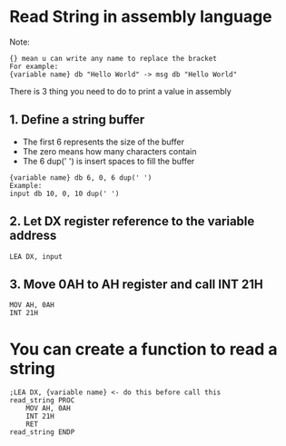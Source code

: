 # Read String in assembly language
Note:
```
{} mean u can write any name to replace the bracket
For example:
{variable name} db "Hello World" -> msg db "Hello World"
```
There is 3 thing you need to do to print a value in assembly
## 1. Define a string buffer
- The first 6 represents the size of the buffer
- The zero means how many characters contain
- The 6 dup(' ') is insert spaces to fill the buffer
```assembly
{variable name} db 6, 0, 6 dup(' ')
Example:
input db 10, 0, 10 dup(' ')
```

## 2. Let DX register reference to the variable address
```assembly
LEA DX, input
```
## 3. Move 0AH to AH register and call INT 21H
```assembly
MOV AH, 0AH
INT 21H
```

# You can create a function to read a string
```assembly
;LEA DX, {variable name} <- do this before call this 
read_string PROC
    MOV AH, 0AH
    INT 21H
    RET
read_string ENDP
```